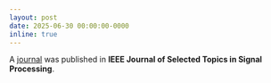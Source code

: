 ```yaml
---
layout: post
date: 2025-06-30 00:00:00-0000
inline: true
---
```


A [journal](https://ieeexplore.ieee.org/abstract/document/11059307) was published in **IEEE Journal of Selected Topics in Signal Processing**.